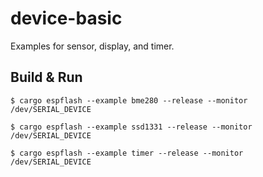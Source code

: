 # device-basic

Examples for sensor, display, and timer.

## Build & Run

```console
$ cargo espflash --example bme280 --release --monitor /dev/SERIAL_DEVICE
```

```console
$ cargo espflash --example ssd1331 --release --monitor /dev/SERIAL_DEVICE
```

```console
$ cargo espflash --example timer --release --monitor /dev/SERIAL_DEVICE
```

